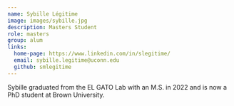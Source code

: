```yaml
---
name: Sybille Légitime
image: images/sybille.jpg
description: Masters Student
role: masters
group: alum
links:
  home-page: https://www.linkedin.com/in/slegitime/
  email: sybille.legitime@uconn.edu
  github: smlegitime
---
```


Sybille graduated from the EL GATO Lab with an M.S. in 2022 and is now a PhD student at Brown University.
